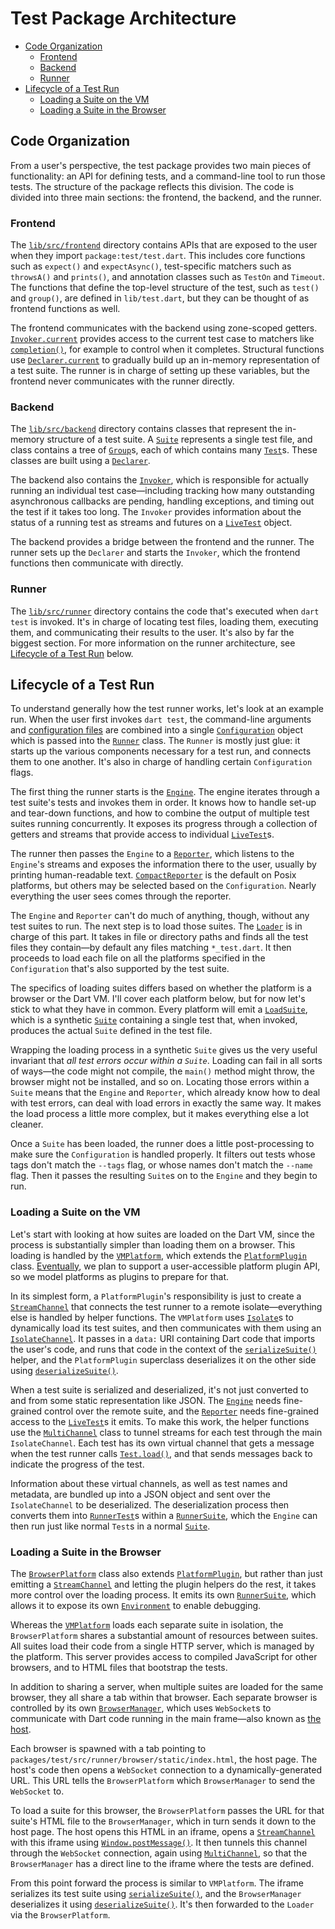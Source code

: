 # Test Package Architecture

* [Code Organization](#code-organization)
  * [Frontend](#frontend)
  * [Backend](#backend)
  * [Runner](#runner)
* [Lifecycle of a Test Run](#lifecycle-of-a-test-run)
  * [Loading a Suite on the VM](#loading-a-suite-on-the-vm)
  * [Loading a Suite in the Browser](#loading-a-suite-in-the-browser)

## Code Organization

From a user's perspective, the test package provides two main pieces of
functionality: an API for defining tests, and a command-line tool to run those
tests. The structure of the package reflects this division. The code is divided
into three main sections: the frontend, the backend, and the runner.

### Frontend

The [`lib/src/frontend`][frontend] directory contains APIs that are exposed to
the user when they import `package:test/test.dart`. This includes core functions
such as `expect()` and `expectAsync()`, test-specific matchers such as
`throwsA()` and `prints()`, and annotation classes such as `TestOn` and
`Timeout`. The functions that define the top-level structure of the test, such
as `test()` and `group()`, are defined in `lib/test.dart`, but they can be
thought of as frontend functions as well.

[frontend]: https://github.com/dart-lang/test/tree/master/lib/src/frontend

The frontend communicates with the backend using zone-scoped getters.
[`Invoker.current`][Invoker] provides access to the current test case to
matchers like [`completion()`][completion], for example to control when
it completes. Structural functions use [`Declarer.current`][Declarer] to
gradually build up an in-memory representation of a test suite. The runner is in
charge of setting up these variables, but the frontend never communicates with
the runner directly.

[Invoker]: https://github.com/dart-lang/test/blob/master/lib/src/backend/invoker.dart
[completion]: https://pub.dev/documentation/matcher/latest/expect/completion.html
[Declarer]: https://github.com/dart-lang/test/blob/master/lib/src/backend/declarer.dart

### Backend

The [`lib/src/backend`][backend] directory contains classes that represent the
in-memory structure of a test suite. A [`Suite`][Suite] represents a single test
file, and class contains a tree of [`Group`][Group]s, each of which contains
many [`Test`][Test]s. These classes are built using a [`Declarer`][Declarer].

[backend]: https://github.com/dart-lang/test/tree/master/lib/src/backend
[Suite]: https://github.com/dart-lang/test/blob/master/lib/src/backend/suite.dart
[Group]: https://github.com/dart-lang/test/blob/master/lib/src/backend/group.dart
[Test]: https://github.com/dart-lang/test/blob/master/lib/src/backend/test.dart

The backend also contains the [`Invoker`][Invoker], which is responsible for
actually running an individual test case—including tracking how many outstanding
asynchronous callbacks are pending, handling exceptions, and timing out the test
if it takes too long. The `Invoker` provides information about the status of a
running test as streams and futures on a [`LiveTest`][LiveTest] object.

[LiveTest]: https://github.com/dart-lang/test/blob/master/lib/src/backend/live_test.dart

The backend provides a bridge between the frontend and the runner. The runner
sets up the `Declarer` and starts the `Invoker`, which the frontend functions
then communicate with directly.

### Runner

The [`lib/src/runner`][runner] directory contains the code that's executed when
`dart test` is invoked. It's in charge of locating test files, loading them,
executing them, and communicating their results to the user. It's also by far
the biggest section. For more information on the runner architecture, see
[Lifecycle of a Test Run](#lifecycle-of-a-test-suite) below.

[runner]: https://github.com/dart-lang/test/tree/master/lib/src/runner

## Lifecycle of a Test Run

To understand generally how the test runner works, let's look at an example run.
When the user first invokes `dart test`, the command-line arguments and
[configuration files][] are combined into a single
[`Configuration`][Configuration] object which is passed into the
[`Runner`][Runner] class. The `Runner` is mostly just glue: it starts up the
various components necessary for a test run, and connects them to one another.
It's also in charge of handling certain `Configuration` flags.

[configuration files]: https://github.com/dart-lang/test/blob/master/doc/configuration.md
[Configuration]: https://github.com/dart-lang/test/tree/master/lib/src/runner/configuration.dart
[Runner]: https://github.com/dart-lang/test/tree/master/lib/src/runner.dart

The first thing the runner starts is the [`Engine`][Engine]. The engine iterates
through a test suite's tests and invokes them in order. It knows how to handle
set-up and tear-down functions, and how to combine the output of multiple test
suites running concurrently. It exposes its progress through a collection of
getters and streams that provide access to individual [`LiveTest`][LiveTest]s.

[Engine]: https://github.com/dart-lang/test/tree/master/lib/src/runner/engine.dart

The runner then passes the `Engine` to a [`Reporter`][Reporter], which listens
to the `Engine`'s streams and exposes the information there to the user, usually
by printing human-readable text. [`CompactReporter`][CompactReporter] is the
default on Posix platforms, but others may be selected based on the
`Configuration`. Nearly everything the user sees comes through the reporter.

[Reporter]: https://github.com/dart-lang/test/tree/master/lib/src/runner/reporter.dart
[CompactReporter]: https://github.com/dart-lang/test/tree/master/lib/src/runner/reporter/compact.dart

The `Engine` and `Reporter` can't do much of anything, though, without any test
suites to run. The next step is to load those suites. The [`Loader`][Loader] is
in charge of this part. It takes in file or directory paths and finds all the
test files they contain—by default any files matching `*_test.dart`. It then
proceeds to load each file on all the platforms specified in the `Configuration`
that's also supported by the test suite.

[Loader]: https://github.com/dart-lang/test/tree/master/lib/src/runner/loader.dart

The specifics of loading suites differs based on whether the platform is a
browser or the Dart VM. I'll cover each platform below, but for now let's stick
to what they have in common. Every platform will emit a
[`LoadSuite`][LoadSuite], which is a synthetic [`Suite`][Suite] containing a
single test that, when invoked, produces the actual `Suite` defined in the test
file.

[LoadSuite]: https://github.com/dart-lang/test/tree/master/lib/src/runner/load_suite.dart

Wrapping the loading process in a synthetic `Suite` gives us the very useful
invariant that *all test errors occur within a `Suite`*. Loading can fail in all
sorts of ways—the code might not compile, the `main()` method might throw, the
browser might not be installed, and so on. Locating those errors within a
`Suite` means that the `Engine` and `Reporter`, which already know how to deal
with test errors, can deal with load errors in exactly the same way. It makes
the load process a little more complex, but it makes everything else a lot
cleaner.

Once a `Suite` has been loaded, the runner does a little post-processing to make
sure the `Configuration` is handled properly. It filters out tests whose tags
don't match the `--tags` flag, or whose names don't match the `--name` flag.
Then it passes the resulting `Suite`s on to the `Engine` and they begin to run.

### Loading a Suite on the VM

Let's start with looking at how suites are loaded on the Dart VM, since the
process is substantially simpler than loading them on a browser. This loading is
handled by the [`VMPlatform`][VMPlatform], which extends the
[`PlatformPlugin`][PlatformPlugin] class. [Eventually][issue 49], we plan to
support a user-accessible platform plugin API, so we model platforms as plugins
to prepare for that.

[VMPlatform]: https://github.com/dart-lang/test/tree/master/lib/src/runner/vm/platform.dart
[PlatformPlugin]: https://github.com/dart-lang/test/tree/master/lib/src/runner/plugin/platform.dart
[issue 49]: https://github.com/dart-lang/test/issues/49

In its simplest form, a `PlatformPlugin`'s responsibility is just to create a
[`StreamChannel`][StreamChannel] that connects the test runner to a remote
isolate—everything else is handled by helper functions. The `VMPlatform` uses
[`Isolate`][Isolate]s to dynamically load its test suites, and then communicates
with them using an [`IsolateChannel`][IsolateChannel]. It passes in a `data:`
URI containing Dart code that imports the user's code, and runs that code in the
context of the [`serializeSuite()`][remote platform helpers] helper, and the
`PlatformPlugin` superclass deserializes it on the other side using
[`deserializeSuite()`][platform helpers].

[StreamChannel]: https://pub.dev/packages/stream_channel
[Isolate]: https://api.dart.dev/stable/dart-isolate/Isolate-class.html
[IsolateChannel]: https://pub.dev/documentation/stream_channel/latest/stream_channel/IsolateChannel-class.html
[remote platform helpers]: https://github.com/dart-lang/test/tree/master/lib/src/runner/plugin/remote_platform_helpers.dart
[platform helpers]: https://github.com/dart-lang/test/tree/master/lib/src/runner/plugin/platform_helpers.dart

When a test suite is serialized and deserialized, it's not just converted to and
from some static representation like JSON. The [`Engine`][Engine] needs
fine-grained control over the remote suite, and the [`Reporter`][Reporter] needs
fine-grained access to the [`LiveTest`][LiveTest]s it emits. To make this work,
the helper functions use the [`MultiChannel`][MultiChannel] class to tunnel
streams for each test through the main `IsolateChannel`. Each test has its own
virtual channel that gets a message when the test runner calls
[`Test.load()`][Test], and that sends messages back to indicate the progress of
the test.

Information about these virtual channels, as well as test names and metadata,
are bundled up into a JSON object and sent over the `IsolateChannel` to be
deserialized. The deserialization process then converts them into
[`RunnerTest`][RunnerTest]s within a [`RunnerSuite`][RunnerSuite], which the
`Engine` can then run just like normal `Test`s in a normal [`Suite`][Suite].

[MultiChannel]: https://pub.dev/documentation/stream_channel/latest/stream_channel/MultiChannel-class.html
[RunnerTest]: https://github.com/dart-lang/test/tree/master/lib/src/runner/runner_test.dart
[RunnerSuite]: https://github.com/dart-lang/test/tree/master/lib/src/runner/runner_suite.dart

### Loading a Suite in the Browser

The [`BrowserPlatform`][BrowserPlatform] class also extends
[`PlatformPlugin`][PlatformPlugin], but rather than just emitting a
[`StreamChannel`][StreamChannel] and letting the plugin helpers do the rest, it
takes more control over the loading process. It emits its own
[`RunnerSuite`][RunnerSuite], which allows it to expose its own
[`Environment`][Environment] to enable debugging.

[BrowserPlatform]: https://github.com/dart-lang/test/tree/master/lib/src/runner/browser/platform.dart
[Environment]: https://github.com/dart-lang/test/tree/master/lib/src/runner/environment.dart

Whereas the [`VMPlatform`][VMPlatform] loads each separate suite in isolation,
the `BrowserPlatform` shares a substantial amount of resources between suites.
All suites load their code from a single HTTP server, which is managed by the
platform. This server provides access to compiled JavaScript for other browsers,
and to HTML files that bootstrap the tests.

In addition to sharing a server, when multiple suites are loaded for the same
browser, they all share a tab within that browser. Each separate browser is
controlled by its own [`BrowserManager`][BrowserManager], which uses
`WebSocket`s to communicate with Dart code running in the main frame—also known
as [the host][host].

[BrowserManager]: https://github.com/dart-lang/test/tree/master/lib/src/runner/browser/browser_manager.dart
[host]: https://github.com/dart-lang/test/tree/master/lib/src/runner/browser/static/host.dart

Each browser is spawned with a tab pointing to
`packages/test/src/runner/browser/static/index.html`, the host page. The host's
code then opens a `WebSocket` connection to a dynamically-generated URL. This
URL tells the `BrowserPlatform` which `BrowserManager` to send the `WebSocket`
to.

To load a suite for this browser, the `BrowserPlatform` passes the URL for that
suite's HTML file to the `BrowserManager`, which in turn sends it down to the
host page. The host opens this HTML in an iframe, opens a
[`StreamChannel`][StreamChannel] with this iframe using
[`Window.postMessage()`][Window.postMessage]. It then tunnels this channel
through the `WebSocket` connection, again using [`MultiChannel`][MultiChannel],
so that the `BrowserManager` has a direct line to the iframe where the tests are
defined.

[Window.postMessage]: https://api.dart.dev/stable/dart-html/Window/postMessage.html

From this point forward the process is similar to `VMPlatform`. The iframe
serializes its test suite using [`serializeSuite()`][remote platform helpers],
and the `BrowserManager` deserializes it using
[`deserializeSuite()`][platform helpers]. It's then forwarded to the `Loader`
via the `BrowserPlatform`.
